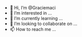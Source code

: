 - 👋 Hi, I’m @Graciemaci
- 👀 I’m interested in ...
- 🌱 I’m currently learning ...
- 💞️ I’m looking to collaborate on ...
- 📫 How to reach me ...

<!---
Graciemaci/Graciemaci is a ✨ special ✨ repository because its `README.md` (this file) appears on your GitHub profile.
You can click the Preview link to take a look at your changes.
--->
